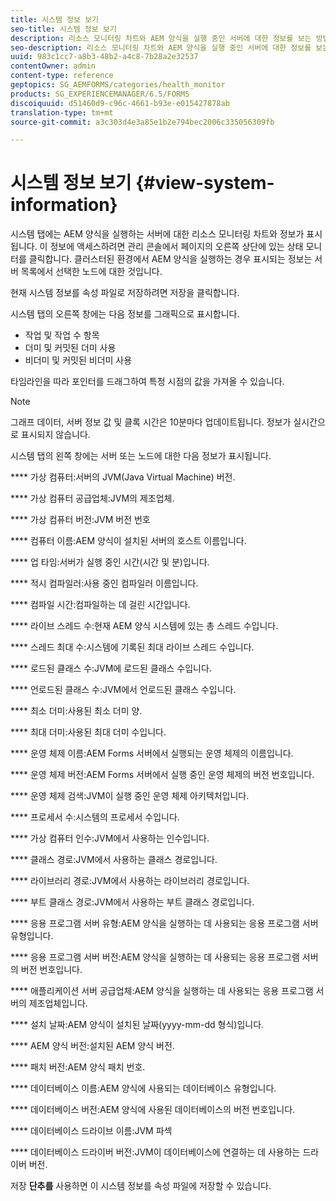 ```yaml
---
title: 시스템 정보 보기
seo-title: 시스템 정보 보기
description: 리소스 모니터링 차트와 AEM 양식을 실행 중인 서버에 대한 정보를 보는 방법에 대해 알아봅니다.
seo-description: 리소스 모니터링 차트와 AEM 양식을 실행 중인 서버에 대한 정보를 보는 방법에 대해 알아봅니다.
uuid: 983c1cc7-a8b3-48b2-a4c8-7b28a2e32537
contentOwner: admin
content-type: reference
geptopics: SG_AEMFORMS/categories/health_monitor
products: SG_EXPERIENCEMANAGER/6.5/FORMS
discoiquuid: d51460d9-c96c-4661-b93e-e015427878ab
translation-type: tm+mt
source-git-commit: a3c303d4e3a85e1b2e794bec2006c335056309fb

---
```



# 시스템 정보 보기 {#view-system-information}

시스템 탭에는 AEM 양식을 실행하는 서버에 대한 리소스 모니터링 차트와 정보가 표시됩니다. 이 정보에 액세스하려면 관리 콘솔에서 페이지의 오른쪽 상단에 있는 상태 모니터를 클릭합니다. 클러스터된 환경에서 AEM 양식을 실행하는 경우 표시되는 정보는 서버 목록에서 선택한 노드에 대한 것입니다.

현재 시스템 정보를 속성 파일로 저장하려면 저장을 클릭합니다.

시스템 탭의 오른쪽 창에는 다음 정보를 그래픽으로 표시합니다.

* 작업 및 작업 수 항목
* 더미 및 커밋된 더미 사용
* 비더미 및 커밋된 비더미 사용

타임라인을 따라 포인터를 드래그하여 특정 시점의 값을 가져올 수 있습니다.

>[!NOTE]
>
>그래프 데이터, 서버 정보 값 및 클록 시간은 10분마다 업데이트됩니다. 정보가 실시간으로 표시되지 않습니다.

시스템 탭의 왼쪽 창에는 서버 또는 노드에 대한 다음 정보가 표시됩니다.

**** 가상 컴퓨터:서버의 JVM(Java Virtual Machine) 버전.

**** 가상 컴퓨터 공급업체:JVM의 제조업체.

**** 가상 컴퓨터 버전:JVM 버전 번호

**** 컴퓨터 이름:AEM 양식이 설치된 서버의 호스트 이름입니다.

**** 업 타임:서버가 실행 중인 시간(시간 및 분)입니다.

**** 적시 컴파일러:사용 중인 컴파일러 이름입니다.

**** 컴파일 시간:컴파일하는 데 걸린 시간입니다.

**** 라이브 스레드 수:현재 AEM 양식 시스템에 있는 총 스레드 수입니다.

**** 스레드 최대 수:시스템에 기록된 최대 라이브 스레드 수입니다.

**** 로드된 클래스 수:JVM에 로드된 클래스 수입니다.

**** 언로드된 클래스 수:JVM에서 언로드된 클래스 수입니다.

**** 최소 더미:사용된 최소 더미 양.

**** 최대 더미:사용된 최대 더미 수입니다.

**** 운영 체제 이름:AEM Forms 서버에서 실행되는 운영 체제의 이름입니다.

**** 운영 체제 버전:AEM Forms 서버에서 실행 중인 운영 체제의 버전 번호입니다.

**** 운영 체제 검색:JVM이 실행 중인 운영 체제 아키텍처입니다.

**** 프로세서 수:시스템의 프로세서 수입니다.

**** 가상 컴퓨터 인수:JVM에서 사용하는 인수입니다.

**** 클래스 경로:JVM에서 사용하는 클래스 경로입니다.

**** 라이브러리 경로:JVM에서 사용하는 라이브러리 경로입니다.

**** 부트 클래스 경로:JVM에서 사용하는 부트 클래스 경로입니다.

**** 응용 프로그램 서버 유형:AEM 양식을 실행하는 데 사용되는 응용 프로그램 서버 유형입니다.

**** 응용 프로그램 서버 버전:AEM 양식을 실행하는 데 사용되는 응용 프로그램 서버의 버전 번호입니다.

**** 애플리케이션 서버 공급업체:AEM 양식을 실행하는 데 사용되는 응용 프로그램 서버의 제조업체입니다.

**** 설치 날짜:AEM 양식이 설치된 날짜(yyyy-mm-dd 형식)입니다.

**** AEM 양식 버전:설치된 AEM 양식 버전.

**** 패치 버전:AEM 양식 패치 번호.

**** 데이터베이스 이름:AEM 양식에 사용되는 데이터베이스 유형입니다.

**** 데이터베이스 버전:AEM 양식에 사용된 데이터베이스의 버전 번호입니다.

**** 데이터베이스 드라이브 이름:JVM 파섹

**** 데이터베이스 드라이버 버전:JVM이 데이터베이스에 연결하는 데 사용하는 드라이버 버전.

저장 **단추를** 사용하면 이 시스템 정보를 속성 파일에 저장할 수 있습니다.
